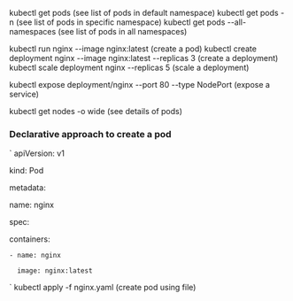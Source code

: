 kubectl get pods (see list of pods in default namespace)
kubectl get pods -n <namespace-name> (see list of pods in specific namespace)
kubectl get pods --all-namespaces (see list of pods in all namespaces)


kubectl run nginx --image nginx:latest (create a pod)
kubectl create deployment nginx --image nginx:latest --replicas 3 (create a deployment)
kubectl scale deployment nginx --replicas 5 (scale a deployment)

kubectl expose deployment/nginx --port 80 --type NodePort (expose a service)

kubectl get nodes -o wide (see details of pods)

### Declarative approach to create a pod

`
apiVersion: v1

kind: Pod

metadata:

  name: nginx
  
spec:

  containers:
  
	- name: nginx
 
	  image: nginx:latest
`
kubectl apply -f nginx.yaml (create pod using file)

